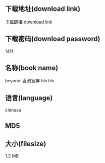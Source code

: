 ## 下载地址(download link)
[下载链接 download link](https://tutu365.netlify.app/?s=beyond-%E9%A6%99%E6%B8%AF%E5%AE%BD%E5%B1%8F.hlv)

## 下载密码(download password)
1411

## 名称(book name)
beyond-香港宽屏.hlv.hlv

## 语言(language)
chinese

## MD5


## 大小(filesize)
1.3 MB
